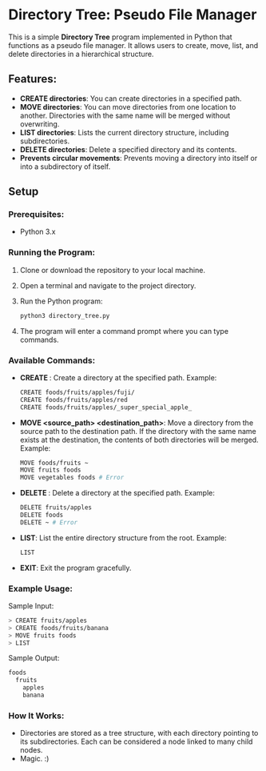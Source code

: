 # Directory Tree: Pseudo File Manager

This is a simple **Directory Tree** program implemented in Python that functions as a pseudo file manager.  It allows users to create, move, list, and delete directories in a hierarchical structure.

## Features:
- **CREATE directories**: You can create directories in a specified path.
- **MOVE directories**: You can move directories from one location to another. Directories with the same name will be merged without overwriting.
- **LIST directories**: Lists the current directory structure, including subdirectories.
- **DELETE directories**: Delete a specified directory and its contents.
- **Prevents circular movements**: Prevents moving a directory into itself or into a subdirectory of itself.

## Setup

### Prerequisites:
- Python 3.x

### Running the Program:
1. Clone or download the repository to your local machine.
2. Open a terminal and navigate to the project directory.
3. Run the Python program:

   ```bash
   python3 directory_tree.py
   ```
4. The program will enter a command prompt where you can type commands.

### Available Commands:
- **CREATE <path>**: Create a directory at the specified path.
  Example:
  ```bash
  CREATE foods/fruits/apples/fuji/
  CREATE foods/fruits/apples/red
  CREATE foods/fruits/apples/_super_special_apple_
  ```
- **MOVE <source_path> <destination_path>**: Move a directory from the source path to the destination path. If the directory with the same name exists at the destination, the contents of both directories will be merged.
  Example:
  ```bash
  MOVE foods/fruits ~
  MOVE fruits foods
  MOVE vegetables foods # Error
  ```
- **DELETE <path>**: Delete a directory at the specified path.
  Example:
  ```bash
  DELETE fruits/apples
  DELETE foods
  DELETE ~ # Error
  ```
- **LIST**: List the entire directory structure from the root.
  Example:
  ```bash
  LIST
  ```
- **EXIT**: Exit the program gracefully.

### Example Usage:
Sample Input:
```bash
> CREATE fruits/apples
> CREATE foods/fruits/banana
> MOVE fruits foods
> LIST
```
Sample Output:
```bash
foods
  fruits
    apples
    banana
```
### How It Works:
- Directories are stored as a tree structure, with each directory pointing to its subdirectories. Each can be considered a node linked to many child nodes.
- Magic. :)



